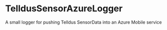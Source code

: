 TelldusSensorAzureLogger
========================

A small logger for pushing Telldus SensorData into an Azure Mobile service
